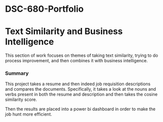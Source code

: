 # DSC-680-Portfolio 
# Text Similarity and Business Intelligence

This section of work focuses on themes of taking text similarity, trying to do process improvement, and then combines it with business intelligence. 


### Summary
This project takes a resume and then indeed job requisition descriptions and compares the documents. Specifically, it takes a look at the nouns and verbs present in both the resume and description and then takes the cosine similarity score.

Then the results are placed into a power bi dashboard in order to make the job hunt more efficient. 

